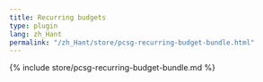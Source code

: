 ```yaml
---
title: Recurring budgets
type: plugin
lang: zh_Hant
permalink: "/zh_Hant/store/pcsg-recurring-budget-bundle.html"
---
```


{% include store/pcsg-recurring-budget-bundle.md %}
